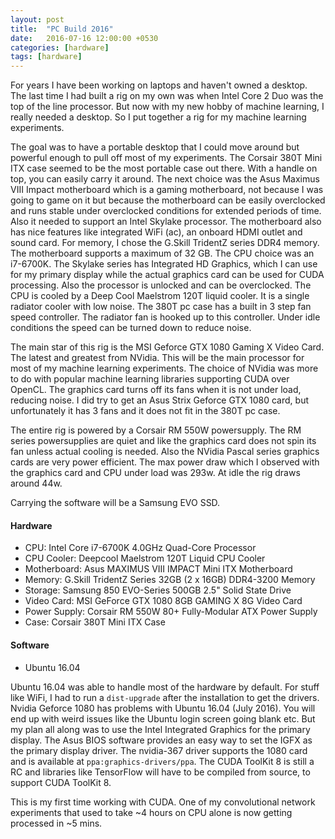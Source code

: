 ```yaml
---
layout: post
title:  "PC Build 2016"
date:   2016-07-16 12:00:00 +0530
categories: [hardware]
tags: [hardware]
---
```


For years I have been working on laptops and haven't owned a desktop. The last time I had built a rig on my own was when Intel Core 2 Duo was the top of the line processor. But now with my new hobby of machine learning, I really needed a desktop. So I put together a rig for my machine learning experiments.

The goal was to have a portable desktop that I could move around but powerful enough to pull off most of my experiments. The Corsair 380T Mini ITX case seemed to be the most portable case out there. With a handle on top, you can easily carry it around. The next choice was the Asus Maximus VIII Impact motherboard which is a gaming motherboard, not because I was going to game on it but because the motherboard can be easily overclocked and runs stable under overclocked conditions for extended periods of time. Also it needed to support an Intel Skylake processor. The motherboard also has nice features like integrated WiFi (ac), an onboard HDMI outlet and sound card. For memory, I chose the G.Skill TridentZ series DDR4 memory. The motherboard supports a maximum of 32 GB. The CPU choice was an i7-6700K. The Skylake series has Integrated HD Graphics, which I can use for my primary display while the actual graphics card can be used for CUDA processing. Also the processor is unlocked and can be overclocked. The CPU is cooled by a Deep Cool Maelstrom 120T liquid cooler. It is a single radiator cooler with low noise. The 380T pc case has a built in 3 step fan speed controller. The radiator fan is hooked up to this controller. Under idle conditions the speed can be turned down to reduce noise.

The main star of this rig is the MSI Geforce GTX 1080 Gaming X Video Card. The latest and greatest from NVidia. This will be the main processor for most of my machine learning experiments. The choice of NVidia was more to do with popular machine learning libraries supporting CUDA over OpenCL. The graphics card turns off its fans when it is not under load, reducing noise. I did try to get an Asus Strix Geforce GTX 1080 card, but unfortunately it has 3 fans and it does not fit in the 380T pc case. 

The entire rig is powered by a Corsair RM 550W powersupply. The RM series powersupplies are quiet and like the graphics card does not spin its fan unless actual cooling is needed. Also the NVidia Pascal series graphics cards are very power efficient. The max power draw which I observed with the graphics card and CPU under load was 293w. At idle the rig draws around 44w. 

Carrying the software will be a Samsung EVO SSD.

#### Hardware
* CPU: Intel Core i7-6700K 4.0GHz Quad-Core Processor
* CPU Cooler: Deepcool Maelstrom 120T Liquid CPU Cooler
* Motherboard: Asus MAXIMUS VIII IMPACT Mini ITX Motherboard
* Memory: G.Skill TridentZ Series 32GB (2 x 16GB) DDR4-3200 Memory
* Storage: Samsung 850 EVO-Series 500GB 2.5" Solid State Drive
* Video Card: MSI GeForce GTX 1080 8GB GAMING X 8G Video Card 
* Power Supply: Corsair RM 550W 80+ Fully-Modular ATX Power Supply
* Case: Corsair 380T Mini ITX Case

#### Software
* Ubuntu 16.04

Ubuntu 16.04 was able to handle most of the hardware by default. For stuff like WiFi, I had to run a `dist-upgrade` after the installation to get the drivers. Nvidia Geforce 1080 has problems with Ubuntu 16.04 (July 2016). You will end up with weird issues like the Ubuntu login screen going blank etc. But my plan all along was to use the Intel Integrated Graphics for the primary display. The Asus BIOS software provides an easy way to set the IGFX as the primary display driver. The nvidia-367 driver supports the 1080 card and is available at `ppa:graphics-drivers/ppa`. The CUDA ToolKit 8 is still a RC and libraries like TensorFlow will have to be compiled from source, to support CUDA ToolKit 8.

This is my first time working with CUDA. One of my convolutional network experiments that used to take ~4 hours on CPU alone is now getting processed in ~5 mins.